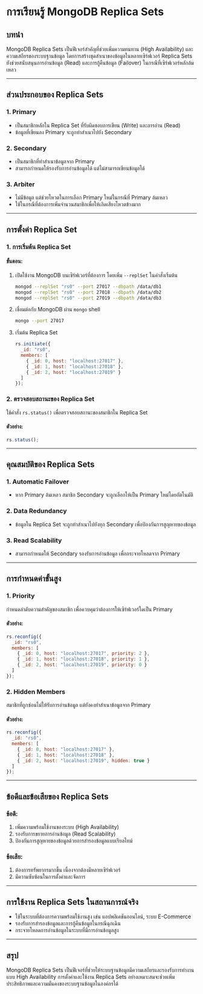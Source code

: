# การเรียนรู้ MongoDB Replica Sets

## บทนำ
MongoDB Replica Sets เป็นฟีเจอร์สำคัญที่ช่วยเพิ่มความทนทาน (High Availability) และความเสถียรของระบบฐานข้อมูล โดยการสร้างชุดสำเนาของข้อมูลในหลายเซิร์ฟเวอร์ Replica Sets ยังช่วยสนับสนุนการอ่านข้อมูล (Read) และการกู้คืนข้อมูล (Failover) ในกรณีที่เซิร์ฟเวอร์หลักล้มเหลว

---

## ส่วนประกอบของ Replica Sets

### 1. **Primary**
- เป็นสมาชิกหลักใน Replica Set ที่รับผิดชอบการเขียน (Write) และการอ่าน (Read)
- ข้อมูลที่เขียนลง Primary จะถูกทำสำเนาไปยัง Secondary

### 2. **Secondary**
- เป็นสมาชิกที่ทำสำเนาข้อมูลจาก Primary
- สามารถกำหนดให้รองรับการอ่านข้อมูลได้ แต่ไม่สามารถเขียนข้อมูลได้

### 3. **Arbiter**
- ไม่มีข้อมูล แต่ช่วยโหวตในการเลือก Primary ใหม่ในกรณีที่ Primary ล้มเหลว
- ใช้ในกรณีที่ต้องการเพิ่มจำนวนสมาชิกเพื่อให้เกิดเสียงโหวตข้างมาก

---

## การตั้งค่า Replica Set

### 1. **การเริ่มต้น Replica Set**
#### ขั้นตอน:
1. เปิดใช้งาน MongoDB บนเซิร์ฟเวอร์ที่ต้องการ โดยเพิ่ม `--replSet` ในคำสั่งเริ่มต้น
   ```bash
   mongod --replSet "rs0" --port 27017 --dbpath /data/db1
   mongod --replSet "rs0" --port 27018 --dbpath /data/db2
   mongod --replSet "rs0" --port 27019 --dbpath /data/db3
   ```

2. เชื่อมต่อกับ MongoDB ผ่าน `mongo` shell
   ```bash
   mongo --port 27017
   ```

3. เริ่มต้น Replica Set
   ```javascript
   rs.initiate({
     _id: "rs0",
     members: [
       { _id: 0, host: "localhost:27017" },
       { _id: 1, host: "localhost:27018" },
       { _id: 2, host: "localhost:27019" }
     ]
   });
   ```

### 2. **ตรวจสอบสถานะของ Replica Set**
ใช้คำสั่ง `rs.status()` เพื่อตรวจสอบสถานะของสมาชิกใน Replica Set

#### ตัวอย่าง:
```javascript
rs.status();
```

---

## คุณสมบัติของ Replica Sets

### 1. **Automatic Failover**
- หาก Primary ล้มเหลว สมาชิก Secondary จะถูกเลือกให้เป็น Primary ใหม่โดยอัตโนมัติ

### 2. **Data Redundancy**
- ข้อมูลใน Replica Set จะถูกทำสำเนาไปยังทุก Secondary เพื่อป้องกันการสูญหายของข้อมูล

### 3. **Read Scalability**
- สามารถกำหนดให้ Secondary รองรับการอ่านข้อมูล เพื่อกระจายโหลดจาก Primary

---

## การกำหนดค่าขั้นสูง

### 1. **Priority**
กำหนดลำดับความสำคัญของสมาชิก เพื่อควบคุมว่าต้องการให้เซิร์ฟเวอร์ใดเป็น Primary

#### ตัวอย่าง:
```javascript
rs.reconfig({
  _id: "rs0",
  members: [
    { _id: 0, host: "localhost:27017", priority: 2 },
    { _id: 1, host: "localhost:27018", priority: 1 },
    { _id: 2, host: "localhost:27019", priority: 0 }
  ]
});
```

### 2. **Hidden Members**
สมาชิกที่ถูกซ่อนไม่ให้รับการอ่านข้อมูล แต่ยังคงทำสำเนาข้อมูลจาก Primary

#### ตัวอย่าง:
```javascript
rs.reconfig({
  _id: "rs0",
  members: [
    { _id: 0, host: "localhost:27017" },
    { _id: 1, host: "localhost:27018" },
    { _id: 2, host: "localhost:27019", hidden: true }
  ]
});
```

---

## ข้อดีและข้อเสียของ Replica Sets

### ข้อดี:
1. เพิ่มความพร้อมใช้งานของระบบ (High Availability)
2. รองรับการขยายการอ่านข้อมูล (Read Scalability)
3. ป้องกันการสูญหายของข้อมูลด้วยการสำรองข้อมูลแบบเรียลไทม์

### ข้อเสีย:
1. ต้องการทรัพยากรมากขึ้น เนื่องจากต้องมีหลายเซิร์ฟเวอร์
2. มีความซับซ้อนในการตั้งค่าและจัดการ

---

## การใช้งาน Replica Sets ในสถานการณ์จริง
- ใช้ในระบบที่ต้องการความพร้อมใช้งานสูง เช่น แอปพลิเคชันออนไลน์, ระบบ E-Commerce
- รองรับการสำรองข้อมูลและการกู้คืนข้อมูลในกรณีฉุกเฉิน
- กระจายโหลดการอ่านข้อมูลในระบบที่มีการอ่านข้อมูลสูง

---

## สรุป
MongoDB Replica Sets เป็นฟีเจอร์ที่ช่วยให้ระบบฐานข้อมูลมีความเสถียรและรองรับการทำงานแบบ High Availability การตั้งค่าและใช้งาน Replica Sets อย่างเหมาะสมจะช่วยเพิ่มประสิทธิภาพและความมั่นคงของระบบฐานข้อมูลในองค์กรได้
